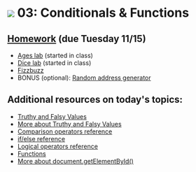 # ![](https://ga-dash.s3.amazonaws.com/production/assets/logo-9f88ae6c9c3871690e33280fcf557f33.png) 03: Conditionals & Functions

## [Homework](starter-code) (due Tuesday 11/15)
* [Ages lab](starter-code/1-ages-lab) (started in class)
* [Dice lab](starter-code/3-dice-lab) (started in class)
* [Fizzbuzz](starter-code/4-fizzbuzz-homework)
* BONUS (optional): [Random address generator](starter-code/5-random-address-generator-bonus)

## Additional resources on today's topics:

* [Truthy and Falsy Values](https://docs.nodejitsu.com/articles/javascript-conventions/what-are-truthy-and-falsy-values/)
* [More about Truthy and Falsy Values](http://adripofjavascript.com/blog/drips/truthy-and-falsy-values-in-javascript.html)
* [Comparison operators reference](https://developer.mozilla.org/en-US/docs/Web/JavaScript/Reference/Operators/Comparison_Operators)
* [if/else reference](https://developer.mozilla.org/en-US/docs/Web/JavaScript/Reference/Statements/if...else)
* [Logical operators reference](https://developer.mozilla.org/en-US/docs/Web/JavaScript/Reference/Operators/Logical_Operators)
* [Functions](https://developer.mozilla.org/en-US/docs/Web/JavaScript/Guide/Functions)
* [More about document.getElementById()](https://developer.mozilla.org/en-US/docs/Web/API/Document/getElementById)

